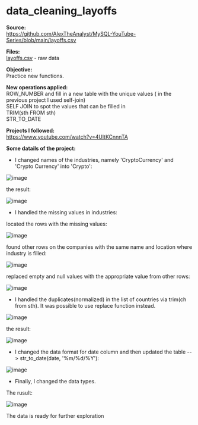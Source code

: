 # data_cleaning_layoffs  
**Source:**  
https://github.com/AlexTheAnalyst/MySQL-YouTube-Series/blob/main/layoffs.csv  


**Files:**  
[layoffs.csv](https://github.com/boudzela/data_cleaning/blob/a6cf68765c930831c28541f548c83a97ace7d319/layoffs/layoffs.csv) - raw data 
  
**Objective:**  
Practice new functions. 

**New operations applied:**   
ROW_NUMBER and fill in a new table with the unique values ( in the previous project I used self-join)  
SELF JOIN  to spot the values that can be filled in  
TRIM(sth FROM sth)  
STR_TO_DATE  

**Projects I followed:**  
https://www.youtube.com/watch?v=4UltKCnnnTA

**Some datails of the project:**  


 - I changed names of the industries, namely 'CryptoCurrency' and 'Crypto Currency' into 'Crypto':
    
![image](https://github.com/user-attachments/assets/d015e9b5-e2c9-4d46-932b-1c6f460eafe6)  

the result:  

![image](https://github.com/user-attachments/assets/27807923-e95b-4949-9a78-690d16471e8a)
  

- I handled the missing values in industries:

located the rows with the missing values:  

![image](https://github.com/user-attachments/assets/e4d225d1-b3ec-4493-aa32-b1901423f2d9)   

found other rows on the companies with the same name and location where industry is filled:  

![image](https://github.com/user-attachments/assets/7d4d83e9-2799-4b4a-8530-bc65948a3c22)

replaced empty and null values with the appropriate value from other rows: 

![image](https://github.com/user-attachments/assets/5be182de-c08c-40c1-8075-6f6ec12f3703)  


- I handled the duplicates(normalized) in the list of countries via trim(ch from sth). It was possible to use replace function instead. 

![image](https://github.com/user-attachments/assets/30148718-4941-4d03-8437-f81325f66bef)

the result:  

![image](https://github.com/user-attachments/assets/8bdcd7a4-5b09-4576-834c-a38586562134)

- I changed the data format for date column  and then updated the table  --> str_to_date(date, '%m/%d/%Y'):
    
![image](https://github.com/user-attachments/assets/ba4a02c2-4a30-405f-ac9a-a9218234bfb8)

- Finally, I changed the data types.
   
The rusult:  
  
  ![image](https://github.com/user-attachments/assets/bac69f1b-6f2b-4427-b02f-c3663d2889d0)

The data is ready for further exploration 





